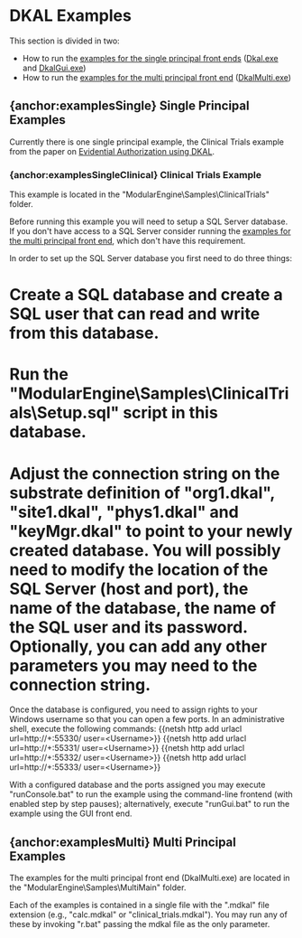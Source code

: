 # DKAL Examples 

This section is divided in two: 
* How to run the [examples for the single principal front ends](#examplesSingle) ([Dkal.exe](UsingDKAL#usingDkalMain) and [DkalGui.exe](UsingDKAL#usingDkalGuiMain))
* How to run the [examples for the multi principal front end](#examplesMulti) ([DkalMulti.exe](UsingDKAL#usingDkalMultiMain))

## {anchor:examplesSingle} Single Principal Examples  
Currently there is one single principal example, the Clinical Trials example from the paper on [Evidential Authorization using DKAL](http://research.microsoft.com/en-us/um/people/gurevich/Opera/203.pdf).

### {anchor:examplesSingleClinical} Clinical Trials Example
This example is located in the "ModularEngine\Samples\ClinicalTrials" folder. 

Before running this example you will need to setup a SQL Server database. If you don't have access to a SQL Server consider running the [examples for the multi principal front end](#examplesMulti), which don't have this requirement.

In order to set up the SQL Server database you first need to do three things:
# Create a SQL database and create a SQL user that can read and write from this database.
# Run the "ModularEngine\Samples\ClinicalTrials\Setup.sql" script in this database.
# Adjust the connection string on the substrate definition of "org1.dkal", "site1.dkal", "phys1.dkal" and "keyMgr.dkal" to point to your newly created database. You will possibly need to modify the location of the SQL Server (host and port), the name of the database, the name of the SQL user and its password. Optionally, you can add any other parameters you may need to the connection string.

Once the database is configured, you need to assign rights to your Windows username so that you can open a few ports. In an administrative shell, execute the following commands:
{{netsh http add urlacl url=http://+:55330/ user=<DOMAIN>\<Username>}}
{{netsh http add urlacl url=http://+:55331/ user=<DOMAIN>\<Username>}}
{{netsh http add urlacl url=http://+:55332/ user=<DOMAIN>\<Username>}}
{{netsh http add urlacl url=http://+:55333/ user=<DOMAIN>\<Username>}}

With a configured database and the ports assigned you may execute "runConsole.bat" to run the example using the command-line frontend (with enabled step by step pauses); alternatively, execute "runGui.bat" to run the example using the GUI front end.

## {anchor:examplesMulti} Multi Principal Examples  
The examples for the multi principal front end (DkalMulti.exe) are located in the "ModularEngine\Samples\MultiMain" folder.

Each of the examples is contained in a single file with the ".mdkal" file extension (e.g., "calc.mdkal" or "clinical_trials.mdkal"). You may run any of these by invoking "r.bat" passing the mdkal file as the only parameter.
